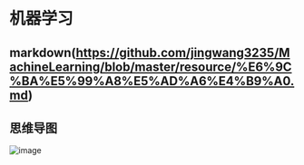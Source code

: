 # 机器学习
## markdown(https://github.com/jingwang3235/MachineLearning/blob/master/resource/%E6%9C%BA%E5%99%A8%E5%AD%A6%E4%B9%A0.md)
## 思维导图
![image](https://github.com/jingwang3235/MachineLearning/raw/master/resource/%E6%9C%BA%E5%99%A8%E5%AD%A6%E4%B9%A0.png)